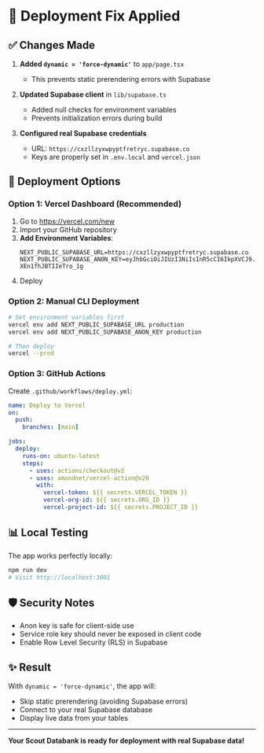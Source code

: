 # 🔧 Deployment Fix Applied

## ✅ Changes Made

1. **Added `dynamic = 'force-dynamic'`** to `app/page.tsx`
   - This prevents static prerendering errors with Supabase

2. **Updated Supabase client** in `lib/supabase.ts`
   - Added null checks for environment variables
   - Prevents initialization errors during build

3. **Configured real Supabase credentials**
   - URL: `https://cxzllzyxwpyptfretryc.supabase.co`
   - Keys are properly set in `.env.local` and `vercel.json`

## 🚀 Deployment Options

### Option 1: Vercel Dashboard (Recommended)
1. Go to https://vercel.com/new
2. Import your GitHub repository
3. **Add Environment Variables**:
   ```
   NEXT_PUBLIC_SUPABASE_URL=https://cxzllzyxwpyptfretryc.supabase.co
   NEXT_PUBLIC_SUPABASE_ANON_KEY=eyJhbGciOiJIUzI1NiIsInR5cCI6IkpXVCJ9.eyJpc3MiOiJzdXBhYmFzZSIsInJlZiI6ImN4emxsenl4d3B5cHRmcmV0cnljIiwicm9sZSI6ImFub24iLCJpYXQiOjE3NTIzNzYxODAsImV4cCI6MjA2Nzk1MjE4MH0.b794GEIWE4ZdMAm9xQYAJ0Gx-XEn1fhJBTIIeTro_1g
   ```
4. Deploy

### Option 2: Manual CLI Deployment
```bash
# Set environment variables first
vercel env add NEXT_PUBLIC_SUPABASE_URL production
vercel env add NEXT_PUBLIC_SUPABASE_ANON_KEY production

# Then deploy
vercel --prod
```

### Option 3: GitHub Actions
Create `.github/workflows/deploy.yml`:
```yaml
name: Deploy to Vercel
on:
  push:
    branches: [main]

jobs:
  deploy:
    runs-on: ubuntu-latest
    steps:
      - uses: actions/checkout@v2
      - uses: amondnet/vercel-action@v20
        with:
          vercel-token: ${{ secrets.VERCEL_TOKEN }}
          vercel-org-id: ${{ secrets.ORG_ID }}
          vercel-project-id: ${{ secrets.PROJECT_ID }}
```

## 📊 Local Testing

The app works perfectly locally:
```bash
npm run dev
# Visit http://localhost:3001
```

## 🛡️ Security Notes

- Anon key is safe for client-side use
- Service role key should never be exposed in client code
- Enable Row Level Security (RLS) in Supabase

## ✨ Result

With `dynamic = 'force-dynamic'`, the app will:
- Skip static prerendering (avoiding Supabase errors)
- Connect to your real Supabase database
- Display live data from your tables

---

**Your Scout Databank is ready for deployment with real Supabase data!**